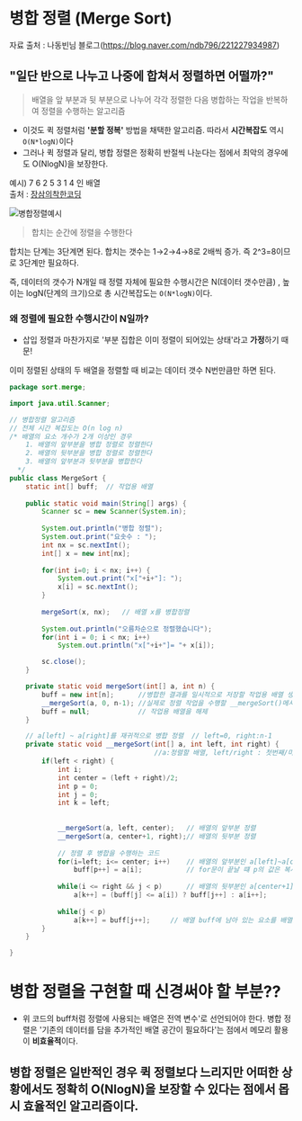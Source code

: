 # 병합 정렬 (Merge Sort)

자료 출처 : 나동빈님 블로그(https://blog.naver.com/ndb796/221227934987)

## "일단 반으로 나누고 나중에 합쳐서 정렬하면 어떨까?"

> 배열을 앞 부분과 뒷 부분으로 나누어 각각 정렬한 다음 병합하는 작업을 반복하여 정렬을 수행하는 알고리즘

- 이것도 퀵 정렬처럼 **'분할 정복'** 방법을 채택한 알고리즘. 따라서 **시간복잡도** 역시 `O(N*logN)`이다
- 그러나 퀵 정렬과 달리, 병합 정렬은 정확히 반절씩 나눈다는 점에서 최악의 경우에도 O(NlogN)을 보장한다.

예시)  7 6 2 5 3 1 4 인 배열   
출처 : [장삼의착한코딩](https://wkdgusdn3.tistory.com/entry/MergeSort%EB%B3%91%ED%95%A9%EC%A0%95%EB%A0%AC)

![병합정렬예시](https://t1.daumcdn.net/cfile/tistory/246E244C562E4B7D06)

> 합치는 순간에 정렬을 수행한다

합치는 단계는 3단계면 된다. 합치는 갯수는 1→2→4→8로 2배씩 증가. 즉 2^3=8이므로 3단계만 필요하다.

즉, 데이터의 갯수가 N개일 때 정렬 자체에 필요한 수행시간은  N(데이터 갯수만큼) , 높이는 logN(단계의 크기)으로 총 시간복잡도는 `O(N*logN)`이다. 

### 왜 정렬에 필요한 수행시간이 N일까?

- 삽입 정렬과 마찬가지로 '부분 집합은 이미 정렬이 되어있는 상태'라고 **가정**하기 때문!

    

이미 정렬된 상태의 두 배열을 정렬할 때 비교는 데이터 갯수 N번만큼만 하면 된다.

```java
package sort.merge;

import java.util.Scanner;

// 병합정렬 알고리즘
// 전체 시간 복잡도는 O(n log n)
/* 배열의 요소 개수가 2개 이상인 경우
 	1. 배열의 앞부분을 병합 정렬로 정렬한다
 	2. 배열의 뒷부분을 병합 정렬로 정렬한다
 	3. 배열의 앞부분과 뒷부분을 병합한다
  */
public class MergeSort {
	static int[] buff;	// 작업용 배열
	
	public static void main(String[] args) {
		Scanner sc = new Scanner(System.in);
		
		System.out.println("병합 정렬");
		System.out.print("요솟수 : ");
		int nx = sc.nextInt();
		int[] x = new int[nx];
		
		for(int i=0; i < nx; i++) {
			System.out.print("x["+i+"]: ");
			x[i] = sc.nextInt();
		}
		
		mergeSort(x, nx);	// 배열 x를 병합정렬
		
		System.out.println("오름차순으로 정렬했습니다");
		for(int i = 0; i < nx; i++)
			System.out.println("x["+i+"]= "+ x[i]);

		sc.close();
	}

	private static void mergeSort(int[] a, int n) {
		buff = new int[n];		//병합한 결과를 일시적으로 저장할 작업용 배열 생성
		__mergeSort(a, 0, n-1);	//실제로 정렬 작업을 수행할 __mergeSort()메서드를 호출하여 배열 전체를 병합 정렬한다
		buff = null;			// 작업용 배열을 해제
	}

	// a[left] ~ a[right]를 재귀적으로 병합 정렬	// left=0, right:n-1
	private static void __mergeSort(int[] a, int left, int right) {
									//a:정렬할 배열, left/right : 첫번째/마지막 요소의 인덱스
		if(left < right) {
			int i;
			int center = (left + right)/2;
			int p = 0;
			int j = 0;
			int k = left;
			
			
			__mergeSort(a, left, center);	// 배열의 앞부분 정렬
			__mergeSort(a, center+1, right);// 배열의 뒷부분 정렬
			
			// 정렬 후 병합을 수행하는 코드
			for(i=left; i<= center; i++)	// 배열의 앞부분인 a[left]~a[center]을 buff[0]~buff[center-left]에 복사한다
				buff[p++] = a[i];			// for문이 끝날 떄 p의 값은 복사한 요솟수 center-left+1이다
			
			while(i <= right && j < p)		// 배열의 뒷부분인 a[center+1]~a[right]와 buff로 복사한 배열의 앞부분 p개를 병합한 결과를 배열a에 저장한다 
				a[k++] = (buff[j] <= a[i]) ? buff[j++] : a[i++];
				
			while(j < p)
				a[k++] = buff[j++];		// 배열 buff에 남아 있는 요소를 배열 a에 복사한다
		}
	}

}
```

# 병합 정렬을 구현할 때 신경써야 할 부분??

- 위 코드의 buff처럼 정렬에 사용되는 배열은 전역 변수'로 선언되어야 한다.  병합 정렬은 '기존의 데이터를 담을 추가적인 배열 공간이 필요하다'는 점에서 메모리 활용이 **비효율적**이다.

## 병합 정렬은 일반적인 경우 퀵 정렬보다 느리지만 어떠한 상황에서도 정확히 O(NlogN)을 보장할 수 있다는 점에서 몹시 효율적인 알고리즘이다.
